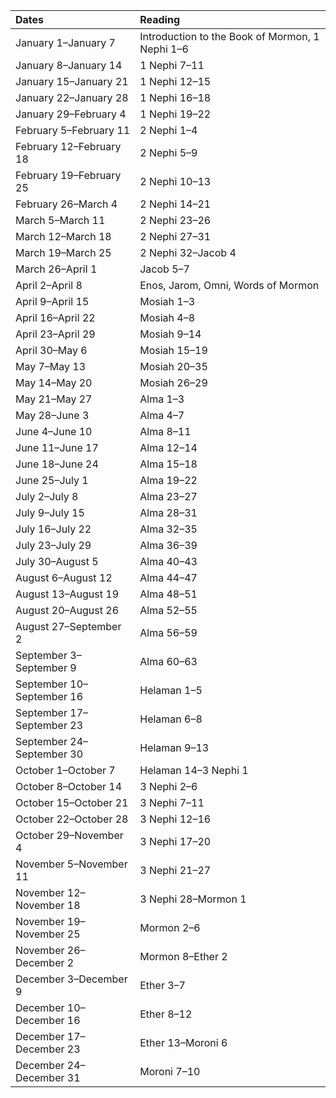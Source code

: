 

| Dates                     | Reading                                         |
|:--------------------------|:------------------------------------------------|
| January  1–January  7     | Introduction to the Book of Mormon, 1 Nephi 1–6 |
| January  8–January 14     | 1 Nephi 7–11                                    |
| January 15–January 21     | 1 Nephi 12–15                                   |
| January 22–January 28     | 1 Nephi 16–18                                   |
| January 29–February  4    | 1 Nephi 19–22                                   |
| February  5–February 11   | 2 Nephi 1–4                                     |
| February 12–February 18   | 2 Nephi 5–9                                     |
| February 19–February 25   | 2 Nephi 10–13                                   |
| February 26–March  4      | 2 Nephi 14–21                                   |
| March  5–March 11         | 2 Nephi 23–26                                   |
| March 12–March 18         | 2 Nephi 27–31                                   |
| March 19–March 25         | 2 Nephi 32–Jacob 4                              |
| March 26–April  1         | Jacob 5–7                                       |
| April  2–April  8         | Enos, Jarom, Omni, Words of Mormon              |
| April  9–April 15         | Mosiah 1–3                                      |
| April 16–April 22         | Mosiah 4–8                                      |
| April 23–April 29         | Mosiah 9–14                                     |
| April 30–May  6           | Mosiah 15–19                                    |
| May  7–May 13             | Mosiah 20–35                                    |
| May 14–May 20             | Mosiah 26–29                                    |
| May 21–May 27             | Alma 1–3                                        |
| May 28–June  3            | Alma 4–7                                        |
| June  4–June 10           | Alma 8–11                                       |
| June 11–June 17           | Alma 12–14                                      |
| June 18–June 24           | Alma 15–18                                      |
| June 25–July  1           | Alma 19–22                                      |
| July  2–July  8           | Alma 23–27                                      |
| July  9–July 15           | Alma 28–31                                      |
| July 16–July 22           | Alma 32–35                                      |
| July 23–July 29           | Alma 36–39                                      |
| July 30–August  5         | Alma 40–43                                      |
| August  6–August 12       | Alma 44–47                                      |
| August 13–August 19       | Alma 48–51                                      |
| August 20–August 26       | Alma 52–55                                      |
| August 27–September  2    | Alma 56–59                                      |
| September  3–September  9 | Alma 60–63                                      |
| September 10–September 16 | Helaman 1–5                                     |
| September 17–September 23 | Helaman 6–8                                     |
| September 24–September 30 | Helaman 9–13                                    |
| October  1–October  7     | Helaman 14–3 Nephi 1                            |
| October  8–October 14     | 3 Nephi 2–6                                     |
| October 15–October 21     | 3 Nephi 7–11                                    |
| October 22–October 28     | 3 Nephi 12–16                                   |
| October 29–November  4    | 3 Nephi 17–20                                   |
| November  5–November 11   | 3 Nephi 21–27                                   |
| November 12–November 18   | 3 Nephi 28–Mormon 1                             |
| November 19–November 25   | Mormon 2–6                                      |
| November 26–December  2   | Mormon 8–Ether 2                                |
| December  3–December  9   | Ether 3–7                                       |
| December 10–December 16   | Ether 8–12                                      |
| December 17–December 23   | Ether 13–Moroni 6                               |
| December 24–December 31   | Moroni 7–10                                     |

